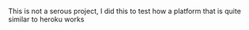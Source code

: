 This is not a serous project, I did this to test how a platform that is quite similar to heroku works

